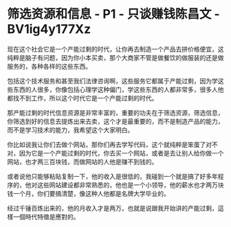 # 筛选资源和信息 - P1 - 只谈赚钱陈昌文 - BV1ig4y177Xz

现在这个社会它是一个产能过剩的时代，让你再去制造一个产品去拼价格便宜，这纯粹是脑子有问题，因为你小本买卖，那个大商家不管是做餐饮的做服装的还是做服务的，各种各样的这些东西。

包括这个技术服务和甚至我们法律咨询啊，这些服务它都属于产能过剩，因为学这些东西的人很多，你像包括心理学这种偏门，学这些东西的人都非常多，很多人他都找不到工作，所以这个时代它是一个产能过剩的时代。

那产能过剩的时代信息资源是非常丰富的，重要的功夫在于筛选资源，筛选信息，你筛选到好的信息去提炼出来去卖，这个才是最重要的，而不是制造产品的能力，而不是学习技术的能力，我希望这个大家明白。

你比如说我让你们去做个网站，那你们再去学写代码，这个就纯粹是笨蛋了对不对，因为它是一个产能过剩的时代，你去买一个网站，或者是去让别人给你做一个网站，也才两三百块钱，而做网站的人他是赚不到钱的。

或者说他只能够粘贴复制一下，他的收入是很低的，我碰到一个就是搞了好多年程序的，他对这些网站建设都非常熟悉的，他也是一个小领导，他的薪水也才两万块钱一个月，你们要搞清楚，像这种人他都是名牌大学毕业的。

经过千锤百炼出来的，他的月收入才是两万，也就是说跟我开始讲的产能过剩，這樣一個時代特徵是應對的。